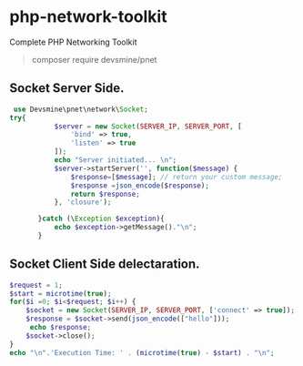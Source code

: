 # php-network-toolkit
Complete PHP Networking Toolkit

> composer require devsmine/pnet

## Socket Server Side.
```php
 use Devsmine\pnet\network\Socket;
try{
           $server = new Socket(SERVER_IP, SERVER_PORT, [
               'bind' => true,
               'listen' => true
           ]);
           echo "Server initiated... \n";
           $server->startServer('', function($message) {
               $response=[$message]; // return your custom message;
               $response =json_encode($response);
               return $response;
           }, 'closure');

       }catch (\Exception $exception){
           echo $exception->getMessage()."\n";
       }
```
## Socket Client Side delectaration.
```php
$request = 1;
$start = microtime(true);
for($i =0; $i<$request; $i++) {
	$socket = new Socket(SERVER_IP, SERVER_PORT, ['connect' => true]);
 	$response = $socket->send(json_encode(["hello"]));
	 echo $response;
	$socket->close();
}
echo "\n".'Execution Time: ' . (microtime(true) - $start) . "\n";
```
